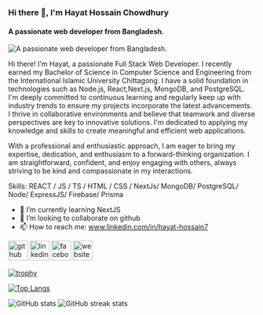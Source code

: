### Hi there 👋, I'm Hayat Hossain Chowdhury
#### A passionate web developer from Bangladesh.
![A passionate web developer from Bangladesh.](https://i.ibb.co/G7CNCL1/1693384554148.jpg)

Hi there! I'm Hayat, a passionate Full Stack Web Developer. I recently earned my Bachelor of Science in Computer Science and Engineering from the International Islamic University Chittagong. I have a solid foundation in technologies such as Node.js, React,Next.js, MongoDB, and PostgreSQL. I'm deeply committed to continuous learning and regularly keep up with industry trends to ensure my projects incorporate the latest advancements. I thrive in collaborative environments and believe that teamwork and diverse perspectives are key to innovative solutions. I'm dedicated to applying my knowledge and skills to create meaningful and efficient web applications. 
             
With a professional and enthusiastic approach, I am eager to bring my expertise, dedication, and enthusiasm to a forward-thinking organization. I am straightforward, confident, and enjoy engaging with others, always striving to be kind and compassionate in my interactions.

Skills: REACT / JS / TS / HTML / CSS / NextJs/ MongoDB/ PostgreSQL/ Node/ ExpressJS/ Firebase/ Prisma

- 🌱 I’m currently learning NextJS 
- 👯 I’m looking to collaborate on github 
- 📫 How to reach me: www.linkedin.com/in/hayat-hossain7 


[<img src='https://cdn.jsdelivr.net/npm/simple-icons@3.0.1/icons/github.svg' alt='github' height='40'>](https://github.com/nakib1948)  [<img src='https://cdn.jsdelivr.net/npm/simple-icons@3.0.1/icons/linkedin.svg' alt='linkedin' height='40'>](https://www.linkedin.com/in/www.linkedin.com/in/hayat-hossain7/)  [<img src='https://cdn.jsdelivr.net/npm/simple-icons@3.0.1/icons/facebook.svg' alt='facebook' height='40'>](https://www.facebook.com/https://www.facebook.com/HayatHossainNChowdhury/)  [<img src='https://cdn.jsdelivr.net/npm/simple-icons@3.0.1/icons/icloud.svg' alt='website' height='40'>](https://hayat-hossain-portfolio.netlify.app/)  


[![trophy](https://github-profile-trophy.vercel.app/?username=nakib1948)](https://github.com/ryo-ma/github-profile-trophy)

[![Top Langs](https://github-readme-stats.vercel.app/api/top-langs/?username=nakib1948)](https://github.com/anuraghazra/github-readme-stats)

![GitHub stats](https://github-readme-stats.vercel.app/api?username=nakib1948&show_icons=true&count_private=true)  ![GitHub streak stats](https://streak-stats.demolab.com/?user=nakib1948)  


